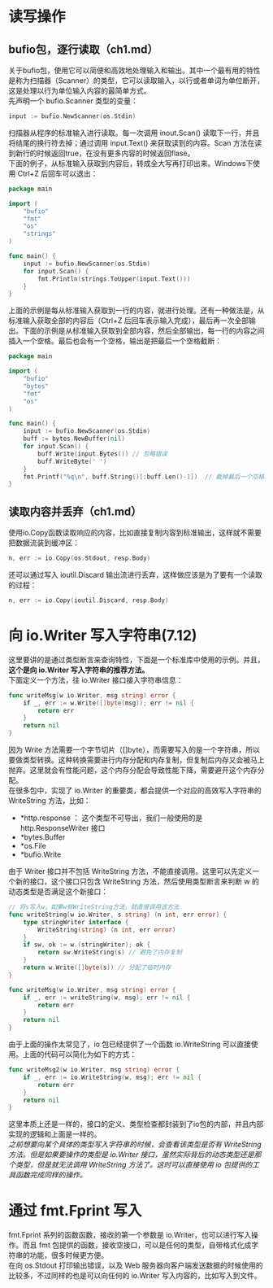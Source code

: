 # 读写操作

## bufio包，逐行读取（ch1.md）
关于bufio包，使用它可以简便和高效地处理输入和输出。其中一个最有用的特性是称为扫描器（Scanner）的类型，它可以读取输入，以行或者单词为单位断开，这是处理以行为单位输入内容的最简单方式。  
先声明一个 bufio.Scanner 类型的变量：
```go
input := bufio.NewScanner(os.Stdin)
```
扫描器从程序的标准输入进行读取。每一次调用 inout.Scan() 读取下一行，并且将结尾的换行符去掉；通过调用 input.Text() 来获取读到的内容。Scan 方法在读到新行的时候返回true，在没有更多内容的时候返回flase。  
下面的例子，从标准输入获取到内容后，转成全大写再打印出来。Windows下使用 Ctrl+Z 后回车可以退出：
```go
package main

import (
	"bufio"
	"fmt"
	"os"
	"strings"
)

func main() {
	input := bufio.NewScanner(os.Stdin)
	for input.Scan() {
		fmt.Println(strings.ToUpper(input.Text()))
	}
}
```
上面的示例是每从标准输入获取到一行的内容，就进行处理。还有一种做法是，从标准输入获取全部的内容后（Ctrl+Z 后回车表示输入完成），最后再一次全部输出。下面的示例是从标准输入获取到全部内容，然后全部输出，每一行的内容之间插入一个空格。最后也会有一个空格，输出是把最后一个空格截断：
```go
package main

import (
	"bufio"
	"bytes"
	"fmt"
	"os"
)

func main() {
	input := bufio.NewScanner(os.Stdin)
	buff := bytes.NewBuffer(nil)
	for input.Scan() {
		buff.Write(input.Bytes()) // 忽略错误
		buff.WriteByte(' ')
	}
	fmt.Printf("%q\n", buff.String()[:buff.Len()-1])  // 截掉最后一个空格
}
```

## 读取内容并丢弃（ch1.md）
使用io.Copy函数读取响应的内容，比如直接复制内容到标准输出，这样就不需要把数据流装到缓冲区：
```go
n, err := io.Copy(os.Stdout, resp.Body)
```
还可以通过写入 ioutil.Discard 输出流进行丢弃，这样做应该是为了要有一个读取的过程：
```go
n, err := io.Copy(ioutil.Discard, resp.Body)
```

# 向 io\.Writer 写入字符串(7.12)
这里要讲的是通过类型断言来查询特性，下面是一个标准库中使用的示例。并且，**这个是向 io\.Writer 写入字符串的推荐方法。**  
下面定义一个方法，往 io\.Writer 接口接入字符串信息：
```go
func writeMsg(w io.Writer, msg string) error {
	if _, err := w.Write([]byte(msg)); err != nil {
		return err
	}
	return nil
}
```
因为 Write 方法需要一个字节切片（[]byte），而需要写入的是一个字符串，所以要做类型转换。这种转换需要进行内存分配和内存复制，但复制后内存又会被马上抛弃。这里就会有性能问题，这个内存分配会导致性能下降，需要避开这个内存分配。  
在很多包中，实现了 io\.Writer 的重要类，都会提供一个对应的高效写入字符串的 WriteString 方法，比如：
+ \*http\.response ： 这个类型不可导出，我们一般使用的是 http\.ResponseWriter 接口
+ \*bytes\.Buffer
+ \*os\.File
+ \*bufio\.Write

由于 Writer 接口并不包括 WriteString 方法，不能直接调用。这里可以先定义一个新的接口，这个接口只包含 WriteString 方法，然后使用类型断言来判断 w 的动态类型是否满足这个新接口：
```go
// 将s写入w，如果w有WriteString方法，就直接调用该方法
func writeString(w io.Writer, s string) (n int, err error) {
	type stringWriter interface {
		WriteString(string) (n int, err error)
	}
	if sw, ok := w.(stringWriter); ok {
		return sw.WriteString(s) // 避免了内存复制
	}
	return w.Write([]byte(s)) // 分配了临时内存
}

func writeMsg(w io.Writer, msg string) error {
	if _, err := writeString(w, msg); err != nil {
		return err
	}
	return nil
}
```

由于上面的操作太常见了，io 包已经提供了一个函数 io\.WriteString 可以直接使用。上面的代码可以简化为如下的方式：
```go
func writeMsg2(w io.Writer, msg string) error {
	if _, err := io.WriteString(w, msg); err != nil {
		return err
	}
	return nil
}
```
这里本质上还是一样的，接口的定义、类型检查都封装到了io包的内部，并且内部实现的逻辑和上面是一样的。  
*之前想要向某个具体的类型写入字符串的时候，会查看该类型是否有 WriteString 方法。但是如果要操作的类型是 io\.Writer 接口，虽然实际背后的动态类型还是那个类型，但是就无法调用 WriteString 方法了。这时可以直接使用 io 包提供的工具函数完成同样的操作。*  

# 通过 fmt.Fprint 写入
fmt.Fprint 系列的函数函数，接收的第一个参数是 io\.Writer，也可以进行写入操作。而且 fmt 包提供的函数，接收空接口，可以是任何的类型，自带格式化成字符串的功能，很多时候更方便。  
在向 os\.Stdout 打印输出错误，以及 Web 服务器向客户端发送数据的时候使用的比较多，不过同样的也是可以向任何的 io\.Writer 写入内容的，比如写入到文件。  
